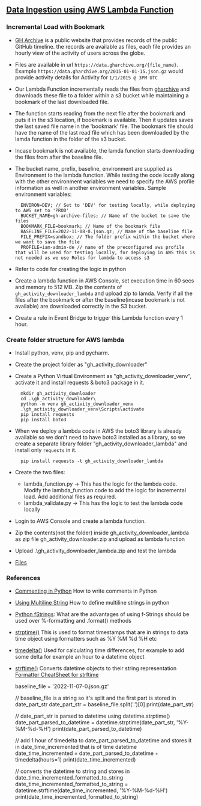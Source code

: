 ## [Data Ingestion using AWS Lambda Function](https://www.udemy.com/course/data-engineering-using-aws-analytics-services/learn/lecture/28005884#questions/15671946)

### Incremental Load with Bookmark 

* [GH Archive](https://www.gharchive.org/) is a public website that provides records of the public GitHub timeline. the records are available as files, each file provides an hourly view of the activity of users across the globe. 
* Files are available in url `https://data.gharchive.org/{file_name}`. Example `https://data.gharchive.org/2015-01-01-15.json.gz` would provide activity details for Activity for `1/1/2015 @ 3PM UTC` 
* Our Lambda Function incrementally reads the files from [gharchive](https://data.gharchive.org/) and downloads these file to a folder within a s3 bucket while maintaining a bookmark of the last downloaded file.
* The function starts reading from the next file after the bookmark and puts it in the s3 location, if bookmark is available. Then it updates saves the last saved file name in the 'bookmark' file. The bookmark file should have the name of the last read file which has been downloaded by the lamda function in the folder of the s3 bucket.
* Incase bookmark is not available, the lamda function starts downloading the files from after the baseline file.
* The bucket name, prefix, baseline, environment are supplied as Environment to the lambda function. While testing the code locally along with the other environment variables we need to specify the AWS profile information as well in another environment variables. Sample environment variables:

        ENVIRON=DEV; // Set to 'DEV' for testing locally, while deploying to AWS set to 'PROD' 
        BUCKET_NAME=gh-archive-files; // Name of the bucket to save the files
        BOOKMARK_FILE=bookmark; // Name of the bookmark file
        BASELINE_FILE=2022-11-08-0.json.gz; // Name of the baseline file
        FILE_PREFIX=sandbox; // The folder prefix within the bucket where we want to save the file
        PROFILE=iam-admin-de // name of the preconfigured aws profile that will be used for testing locally, for deploying in AWS this is not needed as we use Roles for lambda to access s3  
* Refer to code for creating the logic in python
* Create a lambda function in AWS Console, set execution time in 60 secs and memory to 512 MB. Zip the contents of `gh_activity_downloader_lambda` and upload zip to lamda. Verify if all the files after the bookmark or after the baseline(incase bookmark is not available) are downloaded correctly in the S3 bucket.
* Create a rule in Event Bridge to trigger this Lambda function every 1 hour.


### Create folder structure for AWS lambda
* Install python, venv, pip and pycharm.
* Create the project folder as "gh_activity_downloader"
* Create a Python Virtual Environment as "gh_activity_downloader_venv", activate it and install requests & boto3 package in it. 

        mkdir gh_activity_downloader
        cd .\gh_activity_downloader\
        python -m venv gh_activity_downloader_venv
        .\gh_activity_downloader_venv\Scripts\activate
        pip install requests
        pip install boto3

* When we deploy a lambda code in AWS the boto3 library is already available so we don't need to have boto3 installed as a library, so we create a separate library folder "gh_activity_downloader_lambda" and install only `requests` in it.

        pip install requests -t gh_activity_downloader_lambda

* Create the two files: 
  * lambda_function.py -> This has the logic for the lambda code. Modify the lambda_function code to add the logic for incremental load. Add additional files as required.
  * lambda_validate.py -> This has the logic to test the lambda code locally
* Login to AWS Console and create a lambda function.
* Zip the contents(not the folder) inside gh_activity_downloader_lambda as zip file gh_activity_downloader.zip and upload as lambda function
* Upload .\gh_activity_downloader_lambda.zip and test the lambda
* [Files](C:\Users\subhr\digital-ninja\data-engg-with-aws\python-lambdas\gh_activity_downloader)


### References

* [Commenting in Python](https://www.simplilearn.com/tutorials/python-tutorial/comments-in-python#:~:text=Comments%20in%20Python%20are%20identified,a%20multi%2Dline%20comment%20block.)
How to write comments in Python
* [Using Multiline String](https://www.programiz.com/python-programming/examples/multiline-string)
How to define multiline strings in python 
* [Python fStrings](https://realpython.com/python-f-strings/#:~:text=In%20Python%20source%20code%2C%20an,their%20values.%E2%80%9D%20(Source)): 
What are the advantages of using f-Strings should be used over %-formatting and .format() methods
* [strptime()](https://www.geeksforgeeks.org/python-datetime-strptime-function/)
This is used to format timestamps that are in strings to data time object using formatters such as %Y %M %d %H etc
* [timedelta()](https://www.geeksforgeeks.org/python-datetime-timedelta-function/)
Used for calculating time differences, for example to add some delta for example an hour to a datetime object
* [strftime()](https://www.geeksforgeeks.org/python-strftime-function/)
Converts datetime objects to their string representation [Formatter CheatSheet for strftime](https://strftime.org/)


    baseline_file = '2022-11-07-0.json.gz'
  
    // baseline_file is a string so it's split and the first part is stored in date_part_str
    date_part_str = baseline_file.split('.')[0]
    print(date_part_str)
  
    // date_part_str is parsed to datetime using datetime.strptime()
    date_part_parsed_to_datetime = datetime.strptime(date_part_str, '%Y-%M-%d-%H')
    print(date_part_parsed_to_datetime)
  
    // add 1 hour of timedelta to date_part_parsed_to_datetime and stores it in date_time_incremented that is of time datetime
    date_time_incremented = date_part_parsed_to_datetime + timedelta(hours=1)
    print(date_time_incremented)
  
    // converts the datetime to string and stores in date_time_incremented_formatted_to_string
    date_time_incremented_formatted_to_string = datetime.strftime(date_time_incremented, '%Y-%M-%d-%H')
    print(date_time_incremented_formatted_to_string)